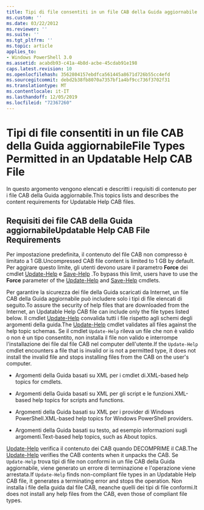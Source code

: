 ```yaml
---
title: Tipi di file consentiti in un file CAB della Guida aggiornabile | Microsoft Docs
ms.custom: ''
ms.date: 03/22/2012
ms.reviewer: ''
ms.suite: ''
ms.tgt_pltfrm: ''
ms.topic: article
applies_to:
- Windows PowerShell 3.0
ms.assetid: acabdb93-c41a-4b8d-acbe-45cdab91e198
caps.latest.revision: 10
ms.openlocfilehash: 3562804157ebdfca561445a8671d726b55cc4efd
ms.sourcegitcommit: debd2b38fb8070a7357bf1a4bf9cc736f3702f31
ms.translationtype: MT
ms.contentlocale: it-IT
ms.lasthandoff: 12/05/2019
ms.locfileid: "72367260"
---
```

# <a name="file-types-permitted-in-an-updatable-help-cab-file"></a><span data-ttu-id="bcdaa-102">Tipi di file consentiti in un file CAB della Guida aggiornabile</span><span class="sxs-lookup"><span data-stu-id="bcdaa-102">File Types Permitted in an Updatable Help CAB File</span></span>

<span data-ttu-id="bcdaa-103">In questo argomento vengono elencati e descritti i requisiti di contenuto per i file CAB della Guida aggiornabile.</span><span class="sxs-lookup"><span data-stu-id="bcdaa-103">This topics lists and describes the content requirements for Updatable Help CAB files.</span></span>

## <a name="updatable-help-cab-file-requirements"></a><span data-ttu-id="bcdaa-104">Requisiti dei file CAB della Guida aggiornabile</span><span class="sxs-lookup"><span data-stu-id="bcdaa-104">Updatable Help CAB File Requirements</span></span>

<span data-ttu-id="bcdaa-105">Per impostazione predefinita, il contenuto del file CAB non compresso è limitato a 1 GB.</span><span class="sxs-lookup"><span data-stu-id="bcdaa-105">Uncompressed CAB file content is limited to 1 GB by default.</span></span> <span data-ttu-id="bcdaa-106">Per aggirare questo limite, gli utenti devono usare il parametro **Force** dei cmdlet [Update-Help](/powershell/module/Microsoft.PowerShell.Core/Update-Help) e [Save-Help](/powershell/module/Microsoft.PowerShell.Core/Save-Help) .</span><span class="sxs-lookup"><span data-stu-id="bcdaa-106">To bypass this limit, users have to use the **Force** parameter of the [Update-Help](/powershell/module/Microsoft.PowerShell.Core/Update-Help) and [Save-Help](/powershell/module/Microsoft.PowerShell.Core/Save-Help) cmdlets.</span></span>

<span data-ttu-id="bcdaa-107">Per garantire la sicurezza dei file della Guida scaricati da Internet, un file CAB della Guida aggiornabile può includere solo i tipi di file elencati di seguito.</span><span class="sxs-lookup"><span data-stu-id="bcdaa-107">To assure the security of help files that are downloaded from the Internet, an Updatable Help CAB file can include only the file types listed below.</span></span> <span data-ttu-id="bcdaa-108">Il cmdlet [Update-Help](/powershell/module/Microsoft.PowerShell.Core/Update-Help) convalida tutti i file rispetto agli schemi degli argomenti della guida.</span><span class="sxs-lookup"><span data-stu-id="bcdaa-108">The [Update-Help](/powershell/module/Microsoft.PowerShell.Core/Update-Help) cmdlet validates all files against the help topic schemas.</span></span> <span data-ttu-id="bcdaa-109">Se il cmdlet `Update-Help` rileva un file che non è valido o non è un tipo consentito, non installa il file non valido e interrompe l'installazione dei file dal file CAB nel computer dell'utente.</span><span class="sxs-lookup"><span data-stu-id="bcdaa-109">If the `Update-Help` cmdlet encounters a file that is invalid or is not a permitted type, it does not install the invalid file and stops installing files from the CAB on the user's computer.</span></span>

- <span data-ttu-id="bcdaa-110">Argomenti della Guida basati su XML per i cmdlet di.</span><span class="sxs-lookup"><span data-stu-id="bcdaa-110">XML-based help topics for cmdlets.</span></span>

- <span data-ttu-id="bcdaa-111">Argomenti della Guida basati su XML per gli script e le funzioni.</span><span class="sxs-lookup"><span data-stu-id="bcdaa-111">XML-based help topics for scripts and functions.</span></span>

- <span data-ttu-id="bcdaa-112">Argomenti della Guida basati su XML per i provider di Windows PowerShell.</span><span class="sxs-lookup"><span data-stu-id="bcdaa-112">XML-based help topics for Windows PowerShell providers.</span></span>

- <span data-ttu-id="bcdaa-113">Argomenti della Guida basati su testo, ad esempio informazioni sugli argomenti.</span><span class="sxs-lookup"><span data-stu-id="bcdaa-113">Text-based help topics, such as About topics.</span></span>

<span data-ttu-id="bcdaa-114">[Update-Help](/powershell/module/Microsoft.PowerShell.Core/Update-Help) verifica il contenuto dei CAB quando DECOMPRIME il CAB.</span><span class="sxs-lookup"><span data-stu-id="bcdaa-114">The [Update-Help](/powershell/module/Microsoft.PowerShell.Core/Update-Help) verifies the CAB contents when it unpacks the CAB.</span></span> <span data-ttu-id="bcdaa-115">Se `Update-Help` trova tipi di file non conformi in un file CAB della Guida aggiornabile, viene generato un errore di terminazione e l'operazione viene arrestata.</span><span class="sxs-lookup"><span data-stu-id="bcdaa-115">If `Update-Help` finds non-compliant file types in an Updatable Help CAB file, it generates a terminating error and stops the operation.</span></span> <span data-ttu-id="bcdaa-116">Non installa i file della guida dal file CAB, neanche quelli dei tipi di file conformi.</span><span class="sxs-lookup"><span data-stu-id="bcdaa-116">It does not install any help files from the CAB, even those of compliant file types.</span></span>